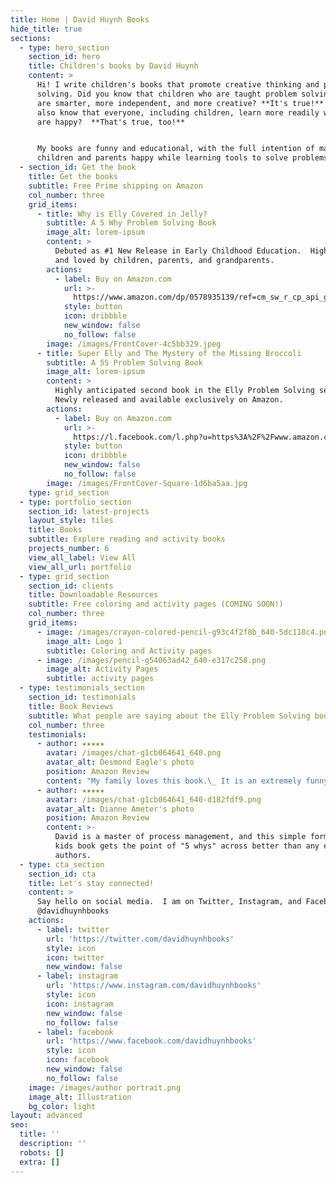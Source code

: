 ```yaml
---
title: Home | David Huynh Books
hide_title: true
sections:
  - type: hero_section
    section_id: hero
    title: Children's books by David Huynh
    content: >
      Hi! I write children's books that promote creative thinking and problem
      solving. Did you know that children who are taught problem solving skills
      are smarter, more independent, and more creative? **It's true!** Did you
      also know that everyone, including children, learn more readily when they
      are happy?  **That's true, too!**


      My books are funny and educational, with the full intention of making
      children and parents happy while learning tools to solve problems better.
  - section_id: Get the book
    title: Get the books
    subtitle: Free Prime shipping on Amazon
    col_number: three
    grid_items:
      - title: Why is Elly Covered in Jelly?
        subtitle: A 5 Why Problem Solving Book
        image_alt: lorem-ipsum
        content: >
          Debuted as #1 New Release in Early Childhood Education.  Highly rated
          and loved by children, parents, and grandparents.
        actions:
          - label: Buy on Amazon.com
            url: >-
              https://www.amazon.com/dp/0578935139/ref=cm_sw_r_cp_api_glt_fabc_RYGT5FTZ4JNEN5M062VB
            style: button
            icon: dribbble
            new_window: false
            no_follow: false
        image: /images/FrontCover-4c5bb329.jpeg
      - title: Super Elly and The Mystery of the Missing Broccoli
        subtitle: A 5S Problem Solving Book
        image_alt: lorem-ipsum
        content: >
          Highly anticipated second book in the Elly Problem Solving series. 
          Newly released and available exclusively on Amazon.
        actions:
          - label: Buy on Amazon.com
            url: >-
              https://l.facebook.com/l.php?u=https%3A%2F%2Fwww.amazon.com%2Fdp%2FB09LZZCX5P%2Fref%3Dcm_sw_r_cp_api_glt_fabc_WXY2JVGAB6DJC8MZ04NP%3Ffbclid%3DIwAR3AnQvQ1tLuQTajUXcE5U0lI6Xjju072J8wq2Dsv_OIZqyqN1QzAUoSAyc&h=AT0x05cCtm49UDjyPPU2umgv5p6eS6ZcamASvz2LBf6FACsnWCeM213q9IafyhnJ37n6_KTgxQLip9plwnejoBzXf4gsQmqI_QNosuMT3_HZtK-uO5RPNwuYa9SYi-8GFgDd&__tn__=-UK-R&c[0]=AT0AEYrTNdbGFz_9cHMZBEPpCr3RMei8wnp93Axo6p_6qE8JthbATSWmszRFFt9LPzTWu7Y8TwDCn-psSoqZKqlB8_XFmxU-Vhy14vHmmnHfLhHOpu_YReXqhCQzRn8Ngd-o8R3EPCHxAvWOq0kJ8s-kUOqdPYyYii1B99cJgkDZIldRXtqgs_G4JQYh9iHjSzwz
            style: button
            icon: dribbble
            new_window: false
            no_follow: false
        image: /images/FrontCover-Square-1d6ba5aa.jpg
    type: grid_section
  - type: portfolio_section
    section_id: latest-projects
    layout_style: tiles
    title: Books
    subtitle: Explore reading and activity books
    projects_number: 6
    view_all_label: View All
    view_all_url: portfolio
  - type: grid_section
    section_id: clients
    title: Downloadable Resources
    subtitle: Free coloring and activity pages (COMING SOON!)
    col_number: three
    grid_items:
      - image: /images/crayon-colored-pencil-g93c4f2f8b_640-5dc118c4.png
        image_alt: Logo 1
        subtitle: Coloring and Activity pages
      - image: /images/pencil-g54063ad42_640-e317c258.png
        image_alt: Activity Pages
        subtitle: activity pages
  - type: testimonials_section
    section_id: testimonials
    title: Book Reviews
    subtitle: What people are saying about the Elly Problem Solving books
    col_number: three
    testimonials:
      - author: ★★★★★
        avatar: /images/chat-g1cb064641_640.png
        avatar_alt: Desmond Eagle's photo
        position: Amazon Review
        content: "My family loves this book.\_ It is an extremely funny and creative way for children to understand the importance of finding the root cause of a problem."
      - author: ★★★★★
        avatar: /images/chat-g1cb064641_640-d182fdf9.png
        avatar_alt: Dianne Ameter's photo
        position: Amazon Review
        content: >-
          David is a master of process management, and this simple format of a
          kids book gets the point of "5 whys" across better than any expert
          authors.
  - type: cta_section
    section_id: cta
    title: Let's stay connected!
    content: >
      Say hello on social media.  I am on Twitter, Instagram, and Facebook.
      @davidhuynhbooks
    actions:
      - label: twitter
        url: 'https://twitter.com/davidhuynhbooks'
        style: icon
        icon: twitter
        new_window: false
      - label: instagram
        url: 'https://www.instagram.com/davidhuynhbooks'
        style: icon
        icon: instagram
        new_window: false
        no_follow: false
      - label: facebook
        url: 'https://www.facebook.com/davidhuynhbooks'
        style: icon
        icon: facebook
        new_window: false
        no_follow: false
    image: /images/author portrait.png
    image_alt: Illustration
    bg_color: light
layout: advanced
seo:
  title: ''
  description: ''
  robots: []
  extra: []
---
```

